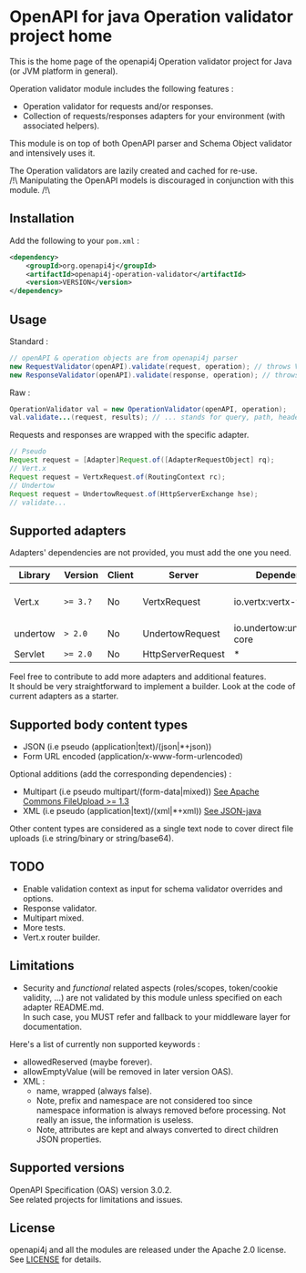 # OpenAPI for java Operation validator project home

This is the home page of the openapi4j Operation validator project for Java (or JVM platform in general).

Operation validator module includes the following features :
* Operation validator for requests and/or responses.
* Collection of requests/responses adapters for your environment (with associated helpers).

This module is on top of both OpenAPI parser and Schema Object validator and intensively uses it.

The Operation validators are lazily created and cached for re-use.  
/!\ Manipulating the OpenAPI models is discouraged in conjunction with this module. /!\

## Installation

Add the following to your `pom.xml` :

```xml
<dependency>
    <groupId>org.openapi4j</groupId>
    <artifactId>openapi4j-operation-validator</artifactId>
    <version>VERSION</version>
</dependency>
```

## Usage

Standard :
```java
// openAPI & operation objects are from openapi4j parser
new RequestValidator(openAPI).validate(request, operation); // throws ValidationException
new ResponseValidator(openAPI).validate(response, operation); // throws ValidationException
```

Raw :
```java
OperationValidator val = new OperationValidator(openAPI, operation);
val.validate...(request, results); // ... stands for query, path, headers, ...
```

Requests and responses are wrapped with the specific adapter.
```java
// Pseudo
Request request = [Adapter]Request.of([AdapterRequestObject] rq);
// Vert.x
Request request = VertxRequest.of(RoutingContext rc);
// Undertow
Request request = UndertowRequest.of(HttpServerExchange hse);
// validate...
```

## Supported adapters

Adapters' dependencies are not provided, you must add the one you need.

| Library         | Version     | Client | Server                  | Dependency                   | More                         |
|-----------------|-------------|--------|-------------------------|------------------------------|------------------------------|
| Vert.x          | `>= 3.?`    | No     | VertxRequest            | io.vertx:vertx-web           | Provides router builder      |
| undertow        | `> 2.0`     | No     | UndertowRequest         | io.undertow:undertow-core    |                              |
| Servlet         | `>= 2.0`    | No     | HttpServerRequest       | *                            |                              |

Feel free to contribute to add more adapters and additional features.  
It should be very straightforward to implement a builder. Look at the code of current adapters as a starter.

## Supported body content types

* JSON (i.e pseudo (application|text)/(json|*+json))
* Form URL encoded (application/x-www-form-urlencoded)

Optional additions (add the corresponding dependencies) :   
* Multipart (i.e pseudo multipart/(form-data|mixed)) [See Apache Commons FileUpload >= 1.3](https://github.com/apache/commons-fileupload)
* XML (i.e pseudo (application|text)/(xml|*+xml)) [See JSON-java](https://github.com/stleary/JSON-java)

Other content types are considered as a single text node to cover direct file uploads (i.e string/binary or string/base64).

## TODO

* Enable validation context as input for schema validator overrides and options.
* Response validator.
* Multipart mixed.
* More tests.
* Vert.x router builder.

## Limitations

* Security and *functional* related aspects (roles/scopes, token/cookie validity, ...) are not validated by this module unless specified on each adapter README.md.  
In such case, you MUST refer and fallback to your middleware layer for documentation.  

Here's a list of currently non supported keywords :  
* allowedReserved (maybe forever).
* allowEmptyValue (will be removed in later version OAS).
* XML : 
    * name, wrapped (always false).
    * Note, prefix and namespace are not considered too since namespace information is always removed before processing. Not really an issue, the information is useless.
    * Note, attributes are kept and always converted to direct children JSON properties.

## Supported versions

OpenAPI Specification (OAS) version 3.0.2.  
See related projects for limitations and issues.

## License

openapi4j and all the modules are released under the Apache 2.0 license. See [LICENSE](#) for details.
